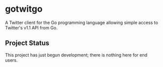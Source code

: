 <h1 class="libTop">gotwitgo</h1>

A Twitter client for the Go programming language allowing simple 
access to Twitter's v1.1 API from Go.

## Project Status 

This project has just begun development; there is nothing here for end users.
